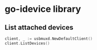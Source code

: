 # go-idevice library

## List attached devices
```go
client, _ := usbmuxd.NewDefaultClient()
client.ListDevices()
```